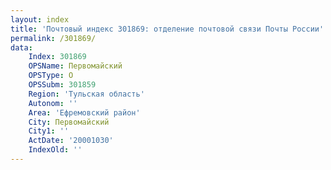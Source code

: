 ```yaml
---
layout: index
title: 'Почтовый индекс 301869: отделение почтовой связи Почты России'
permalink: /301869/
data:
    Index: 301869
    OPSName: Первомайский
    OPSType: О
    OPSSubm: 301859
    Region: 'Тульская область'
    Autonom: ''
    Area: 'Ефремовский район'
    City: Первомайский
    City1: ''
    ActDate: '20001030'
    IndexOld: ''
---
```

